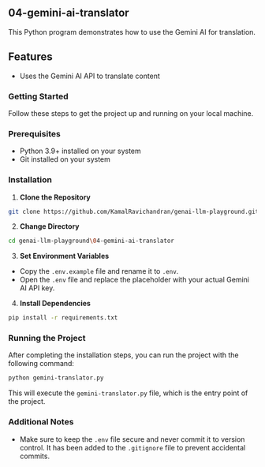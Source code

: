 ## 04-gemini-ai-translator
This Python program demonstrates how to use the Gemini AI for translation.

## Features

- Uses the Gemini AI API to translate content

### Getting Started

Follow these steps to get the project up and running on your local machine.

### Prerequisites

- Python 3.9+ installed on your system
- Git installed on your system

### Installation

1. **Clone the Repository**
```bash
git clone https://github.com/KamalRavichandran/genai-llm-playground.git
```
2. **Change Directory**
```bash
cd genai-llm-playground\04-gemini-ai-translator
```
3. **Set Environment Variables**
- Copy the `.env.example` file and rename it to `.env`.
- Open the `.env` file and replace the placeholder with your actual Gemini AI API key.
4. **Install Dependencies**
```bash
pip install -r requirements.txt
```
### Running the Project

After completing the installation steps, you can run the project with the following command:
```bash
python gemini-translator.py
```
This will execute the `gemini-translator.py` file, which is the entry point of the project.

### Additional Notes

- Make sure to keep the `.env` file secure and never commit it to version control. It has been added to the `.gitignore` file to prevent accidental commits.